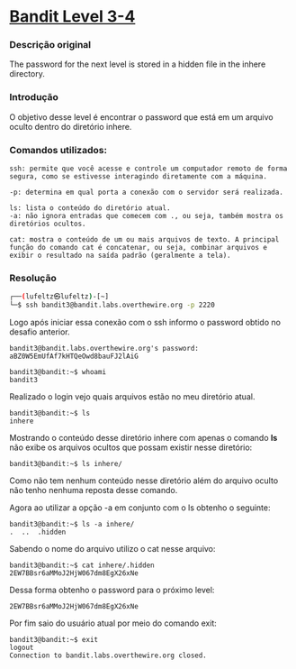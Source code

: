 <h1><a href="https://overthewire.org/wargames/bandit/bandit4.html">Bandit Level 3-4</a></h1>

<h3>Descrição original</h3>
<p>The password for the next level is stored in a hidden file in the inhere directory.</p>

<h3>Introdução</h3>
<p>O objetivo desse level é encontrar o password que está em um arquivo oculto dentro do diretório inhere.</p>


<h3>Comandos utilizados:</h3>

```
ssh: permite que você acesse e controle um computador remoto de forma segura, como se estivesse interagindo diretamente com a máquina.

-p: determina em qual porta a conexão com o servidor será realizada.
```

```
ls: lista o conteúdo do diretório atual.
-a: não ignora entradas que comecem com ., ou seja, também mostra os diretórios ocultos.
```

```
cat: mostra o conteúdo de um ou mais arquivos de texto. A principal função do comando cat é concatenar, ou seja, combinar arquivos e exibir o resultado na saída padrão (geralmente a tela).
```

<h3>Resolução</h3>

```bash
┌──(lufeltz㉿lufeltz)-[~]
└─$ ssh bandit3@bandit.labs.overthewire.org -p 2220
```

<p>Logo após iniciar essa conexão com o ssh informo o password obtido no desafio anterior.</p>

```
bandit3@bandit.labs.overthewire.org's password: aBZ0W5EmUfAf7kHTQeOwd8bauFJ2lAiG
```

```
bandit3@bandit:~$ whoami
bandit3
```

<p>Realizado o login vejo quais arquivos estão no meu diretório atual.</p>

```
bandit3@bandit:~$ ls
inhere
```

<p>Mostrando o conteúdo desse diretório inhere com apenas o comando <strong>ls</strong> não exibe os arquivos ocultos que possam existir nesse diretório:</p>

```
bandit3@bandit:~$ ls inhere/
```
<p>Como não tem nenhum conteúdo nesse diretório além do arquivo oculto não tenho nenhuma reposta desse comando.</p>


<p>Agora ao utilizar a opção -a em conjunto com o ls obtenho o seguinte:</p>

```
bandit3@bandit:~$ ls -a inhere/
.  ..  .hidden
```

<p>Sabendo o nome do arquivo utilizo o cat nesse arquivo:</p>

```
bandit3@bandit:~$ cat inhere/.hidden 
2EW7BBsr6aMMoJ2HjW067dm8EgX26xNe
```

<p>Dessa forma obtenho o password para o próximo level:</p>

```
2EW7BBsr6aMMoJ2HjW067dm8EgX26xNe
```

<p>Por fim saio do usuário atual por meio do comando exit:</p>

```
bandit3@bandit:~$ exit
logout
Connection to bandit.labs.overthewire.org closed.
```
